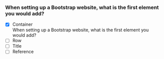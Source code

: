 ### When setting up a Bootstrap website, what is the first element you would add?

- [x] Container <br>
      When setting up a Bootstrap website, what is the first element you would add?
- [ ] Row
- [ ] Title
- [ ] Reference
